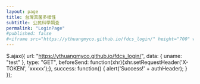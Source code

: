 ```yaml
---
layout: page
title: 台灣真菌多樣性
subtitle: 公民科學調查
permalink: "LoginPage"
#published: false
#<iframe src="https://ythuangmyco.github.io/fdcs_login/" height="700" width="100%" frameBorder="0"></iframe>
---
```

$.ajax({
    url: "https://ythuangmyco.github.io/fdcs_login/",
    data: { uname: "test" },
    type: "GET",
    beforeSend: function(xhr){xhr.setRequestHeader('X-TOKEN', 'xxxxx');},
    success: function() { alert('Success!' + authHeader); }
});

